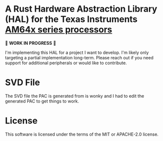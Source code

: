 # A Rust Hardware Abstraction Library (HAL) for the Texas Instruments [AM64x series processors](https://www.ti.com/product/AM6442)

🚧 **WORK IN PROGRESS** 🚧

I'm implementing this HAL for a project I want to develop. I'm likely only targeting a partial implementation long-term. Please reach out if you need support for additional peripherals or would like
to contribute.

# SVD File

The SVD file the PAC is generated from is wonky and I had to edit the generated PAC to get things to work.

# License

This software is licensed under the terms of the MIT or APACHE-2.0 license.